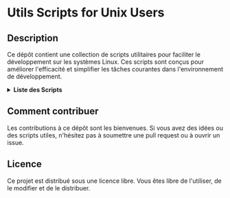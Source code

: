 # Utils Scripts for Unix Users

## Description
Ce dépôt contient une collection de scripts utilitaires pour faciliter le développement sur les systèmes Linux. Ces scripts sont conçus pour améliorer l'efficacité et simplifier les tâches courantes dans l'environnement de développement.

<details>
<summary><strong>Liste des Scripts</strong></summary>
<br>

### `push.sh`
<details>
<summary>Détails</summary>
- **Fonctionnalité** : Automatise les commandes `git pull`, `git add`, `git commit`, et `git push`.
- **Utilisation** : Exécutez dans la CLI et fournissez le nom du commit en argument.
- **Exemple** : `./push.sh "Votre message de commit"`
</details>

### `install-zsh.sh`
<details>
<summary>Détails</summary>
- **Fonctionnalité** : Installe et configure `zsh` comme shell par défaut.
- **Utilisation** : Exécutez le script.
</details>

### `rappel.sh` et `rappel.txt`
<details>
<summary>Détails</summary>
- **Fonctionnalité** : Crée des rappels dans le shell.
- **Utilisation** : `./rappel.sh` pour afficher les rappels.
</details>

### `start.sh`
<details>
<summary>Détails</summary>
- **Fonctionnalité** : Initialise l'environnement de développement.
- **Utilisation** : Exécutez ce script au démarrage de votre session.
</details>

### `termux.sh`
<details>
<summary>Détails</summary>
- **Fonctionnalité** : Configurations pour les utilisateurs de Termux.
- **Utilisation** : Lancez dans Termux.
</details>

### `watch-run.sh`
<details>
<summary>Détails</summary>
- **Fonctionnalité** : Surveille les fichiers et exécute des commandes.
- **Utilisation** : Configurez les fichiers et commandes.
</details>

### `battle.css`
<details>
<summary>Détails</summary>
- **Fonctionnalité** : Feuille de style CSS pour projets web.
- **Utilisation** : Intégrez dans vos projets web.
</details>

### `add.sh`
<details>
<summary>Détails</summary>
- **Fonctionnalité** : Ajoute des fichiers au suivi git.
- **Utilisation** : Utilisez pour ajouter des fichiers à git.
</details>

</details>

## Comment contribuer
Les contributions à ce dépôt sont les bienvenues. Si vous avez des idées ou des scripts utiles, n'hésitez pas à soumettre une pull request ou à ouvrir un issue.

## Licence
Ce projet est distribué sous une licence libre. Vous êtes libre de l'utiliser, de le modifier et de le distribuer.
